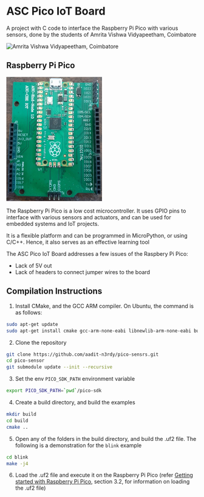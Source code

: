 # ASC Pico IoT Board

A project with C code to interface the Raspberry Pi Pico with various sensors,
done by the students of Amrita Vishwa Vidyapeetham, Coimbatore

![Amrita Vishwa Vidyapeetham, Coimbatore](https://upload.wikimedia.org/wikipedia/en/f/f8/Amrita-vishwa-vidyapeetham-color-logo.png)

## Raspberry Pi Pico

<img src="assets/board.jpg" alt="Raspberry Pi Pico Development Board made by ASC-CSE"
width="50%">

The Raspberry Pi Pico is a low cost microcontroller. It uses GPIO pins to
interface with various sensors and actuators, and can be used for embedded systems and IoT
projects.

It is a flexible platform and can be programmed in MicroPython, or using C/C++.
Hence, it also serves as an effective learning tool

The ASC Pico IoT Board addresses a few issues of the Raspbery Pi Pico:
- Lack of 5V out
- Lack of headers to connect jumper wires to the board

## Compilation Instructions
1. Install CMake, and the GCC ARM compiler. On Ubuntu, the command is as follows:
```bash
sudo apt-get update
sudo apt-get install cmake gcc-arm-none-eabi libnewlib-arm-none-eabi build-essential libstdc++-arm-none-eabi-newlib
```

2. Clone the repository 
```bash
git clone https://github.com/aadit-n3rdy/pico-sensrs.git
cd pico-sensor
git submodule update --init --recursive
```

3. Set the env `PICO_SDK_PATH` environment variable
```bash
export PICO_SDK_PATH=`pwd`/pico-sdk
```

4. Create a build directory, and build the examples
```bash
mkdir build
cd build
cmake ..
```

5. Open any of the folders in the build directory, and build the .uf2 file. The following is
a demonstration for the `blink` example
```bash
cd blink
make -j4
```

6. Load the .uf2 file and execute it on the Raspberry Pi Pico 
(refer [Getting started with Raspberry Pi Pico](https://datasheets.raspberrypi.com/pico/getting-started-with-pico.pdf), section 3.2, for information on loading the .uf2 file)

